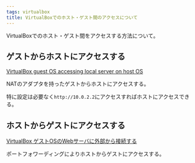 ```yaml
---
tags: virtualbox
title: VirtualBoxでのホスト・ゲスト間のアクセスについて
---
```

VirtualBoxでのホスト・ゲスト間をアクセスする方法について。

## ゲストからホストにアクセスする

[VirtualBox guest OS accessing local server on host OS](http://superuser.com/questions/144453/virtualbox-guest-os-accessing-local-server-on-host-os/144961#144961)

NATのアダプタを持ったゲストからホストにアクセスする。

特に設定は必要なく`http://10.0.2.2`にアクセスすればホストにアクセスできる。

## ホストからゲストにアクセスする

[VirtualBox ゲストOSのWebサーバに外部から接続する](http://undersourcecode.hatenablog.com/entry/2013/08/11/212246)

ポートフォワーディングによりホストからゲストにアクセスする。

